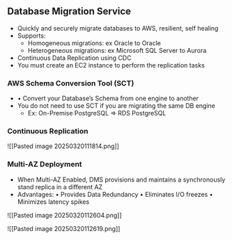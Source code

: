 ## Database Migration Service
- Quickly and securely migrate databases to AWS, resilient, self healing
- Supports: 
	- Homogeneous migrations: ex Oracle to Oracle 
	- Heterogeneous migrations: ex Microsoft SQL Server to Aurora
- Continuous Data Replication using CDC 
- You must create an EC2 instance to perform the replication tasks
### AWS Schema Conversion Tool (SCT)
- • Convert your Database’s Schema from one engine to another
- You do not need to use SCT if you are migrating the same DB engine 
	- Ex: On-Premise PostgreSQL => RDS PostgreSQL
###  Continuous Replication
![[Pasted image 20250320111814.png]]

### Multi-AZ Deployment
- When Multi-AZ Enabled, DMS provisions and maintains a synchronously stand replica in a different AZ
- Advantages: • Provides Data Redundancy • Eliminates I/O freezes • Minimizes latency spikes

![[Pasted image 20250320112604.png]]

![[Pasted image 20250320112619.png]]